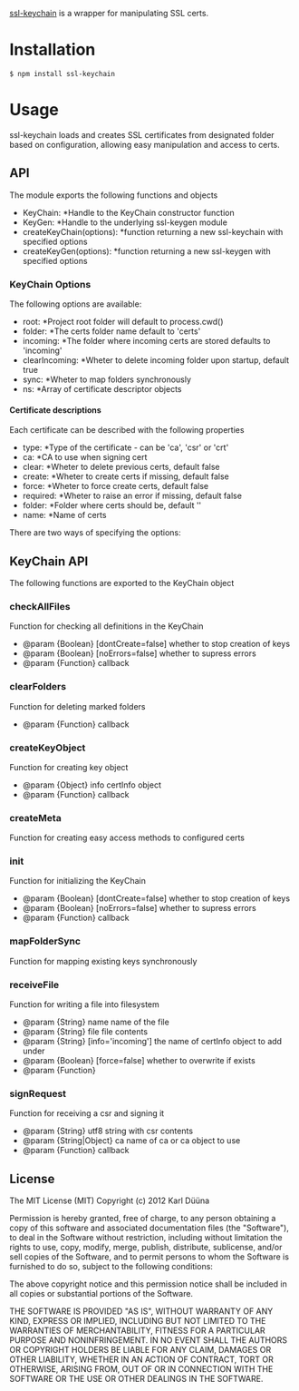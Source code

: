 [ssl-keychain](https://github.com/DeadAlready/node-ssl-keychain) is a wrapper for manipulating SSL certs.

# Installation

    $ npm install ssl-keychain

# Usage

ssl-keychain loads and creates SSL certificates from designated folder based on configuration, 
allowing easy manipulation and access to certs.

## API

The module exports the following functions and objects

+ KeyChain: *Handle to the KeyChain constructor function
+ KeyGen: *Handle to the underlying ssl-keygen module
+ createKeyChain(options): *function returning a new ssl-keychain with specified options
+ createKeyGen(options): *function returning a new ssl-keygen with specified options


### KeyChain Options

The following options are available:

+ root: *Project root folder will default to process.cwd()
+ folder: *The certs folder name default to 'certs'
+ incoming: *The folder where incoming certs are stored defaults to 'incoming'
+ clearIncoming: *Wheter to delete incoming folder upon startup, default true
+ sync: *Wheter to map folders synchronously
+ ns: *Array of certificate descriptor objects

#### Certificate descriptions

Each certificate can be described with the following properties

+ type: *Type of the certificate - can be 'ca', 'csr' or 'crt'
+ ca: *CA to use when signing cert
+ clear: *Wheter to delete previous certs, default false
+ create: *Wheter to create certs if missing, default false
+ force: *Wheter to force create certs, default false
+ required: *Wheter to raise an error if missing, default false
+ folder: *Folder where certs should be, default ''
+ name: *Name of certs

There are two ways of specifying the options:

## KeyChain API

The following functions are exported to the KeyChain object

### checkAllFiles

Function for checking all definitions in the KeyChain

 * @param {Boolean} [dontCreate=false] whether to stop creation of keys
 * @param {Boolean} [noErrors=false] whether to supress errors
 * @param {Function} callback

### clearFolders

Function for deleting marked folders

 * @param {Function} callback

### createKeyObject

Function for creating key object

 * @param {Object} info certInfo object
 * @param {Function} callback

### createMeta

Function for creating easy access methods to configured certs

### init

Function for initializing the KeyChain

 * @param {Boolean} [dontCreate=false] whether to stop creation of keys
 * @param {Boolean} [noErrors=false] whether to supress errors
 * @param {Function} callback

### mapFolderSync

Function for mapping existing keys synchronously

### receiveFile

Function for writing a file into filesystem

 * @param {String}  name name of the file
 * @param {String}  file file contents
 * @param {String}  [info='incoming'] the name of certInfo object to add under
 * @param {Boolean} [force=false] whether to overwrite if exists
 * @param {Function}

### signRequest

Function for receiving a csr and signing it

 * @param {String}  utf8 string with csr contents
 * @param {String|Object}  ca name of ca or ca object to use
 * @param {Function} callback

## License

The MIT License (MIT)
Copyright (c) 2012 Karl Düüna

Permission is hereby granted, free of charge, to any person obtaining a copy of
this software and associated documentation files (the "Software"), to deal in
the Software without restriction, including without limitation the rights to
use, copy, modify, merge, publish, distribute, sublicense, and/or sell copies of
the Software, and to permit persons to whom the Software is furnished to do so,
subject to the following conditions:

The above copyright notice and this permission notice shall be included in all
copies or substantial portions of the Software.

THE SOFTWARE IS PROVIDED "AS IS", WITHOUT WARRANTY OF ANY KIND, EXPRESS OR
IMPLIED, INCLUDING BUT NOT LIMITED TO THE WARRANTIES OF MERCHANTABILITY,
FITNESS FOR A PARTICULAR PURPOSE AND NONINFRINGEMENT. IN NO EVENT SHALL THE
AUTHORS OR COPYRIGHT HOLDERS BE LIABLE FOR ANY CLAIM, DAMAGES OR OTHER
LIABILITY, WHETHER IN AN ACTION OF CONTRACT, TORT OR OTHERWISE, ARISING FROM,
OUT OF OR IN CONNECTION WITH THE SOFTWARE OR THE USE OR OTHER DEALINGS IN THE
SOFTWARE.